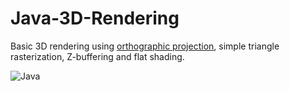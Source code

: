# Java-3D-Rendering

Basic 3D rendering using [orthographic projection](https://en.wikipedia.org/wiki/Orthographic_projection), simple triangle rasterization, Z-buffering and flat shading.

![Java](https://img.shields.io/badge/java-%23ED8B00.svg?style=for-the-badge&logo=openjdk&logoColor=white)
